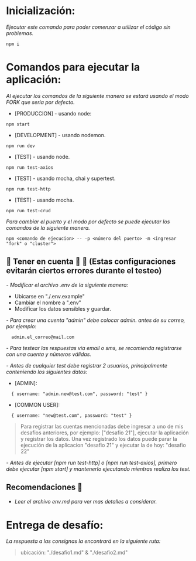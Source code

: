 # Inicialización:

_Ejecutar este comando para poder comenzar a utilizar el código sin problemas._

```
npm i
```

# Comandos para ejecutar la aplicación:

_Al ejecutar los comandos de la siguiente manera se estará usando el modo FORK que seria por defecto._

- [PRODUCCION] - usando node:

```
npm start
```

- [DEVELOPMENT] - usando nodemon.

```
npm run dev
```

- [TEST] - usando node.

```
npm run test-axios
```

- [TEST] - usando mocha, chai y supertest.

```
npm run test-http
```

- [TEST] - usando mocha.

```
npm run test-crud
```

_Para cambiar el puerto y el modo por defecto se puede ejecutar los comandos de la siguiente manera._

```
npm <comando de ejecucion> -- -p <número del puerto> -m <ingresar "fork" o "cluster">
```

## **🚨 Tener en cuenta 🚨 📢** (Estas configuraciones evitarán ciertos errores durante el testeo)

_- Modificar el archivo .env de la siguiente manera:_

- Ubicarse en "./.env.example"
- Cambiar el nombre a ".env"
- Modificar los datos sensibles y guardar.

_- Para crear una cuenta "admin" debe colocar admin. antes de su correo, por ejemplo:_

```
  admin.el_correo@mail.com
```

_- Para testear las respuestas via email o sms, se recomienda registrarse con una cuenta y números válidas._

_- Antes de cualquier test debe registrar 2 usuarios, principalmente conteniendo los siguientes datos:_

- [ADMIN]:

```
  { username: "admin.new@test.com", password: "test" }
```

- [COMMON USER]:

```
  { username: "new@test.com", password: "test" }
```

> Para registrar las cuentas mencionadas debe ingresar a uno de mis desafios anteriores, por ejemplo: ["desafio 21"], ejecutar la aplicación y registrar los datos. Una vez registrado los datos puede parar la ejecución de la aplicacion "desafio 21" y ejecutar la de hoy: "desafio 22"

_- Antes de ejecutar [npm run test-http] o [npm run test-axios], primero debe ejecutar [npm start] y mantenerlo ejecutando mientras realiza los test._

## **Recomendaciones 💬**

- _Leer el archivo env.md para ver mas detalles a considerar._

# Entrega de desafío:

_La respuesta a las consignas la encontrará en la siguiente ruta:_

> ubicación: "./desafio1.md" & "./desafio2.md"
